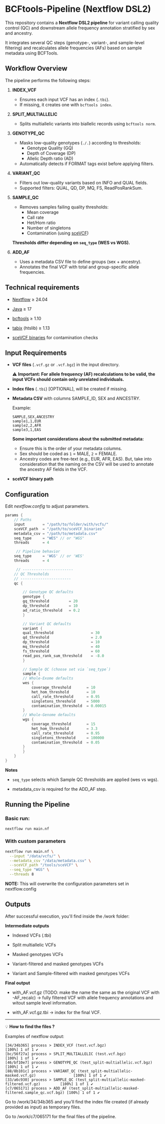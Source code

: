 # BCFtools-Pipeline (Nextflow DSL2)

This repository contains a **Nextflow DSL2 pipeline** for variant calling quality control (QC) and downstream allele frequency annotation stratified by sex and ancestry.  

It integrates several QC steps (genotype-, variant-, and sample-level filtering) and recalculates allele frequencies (AFs) based on sample metadata using BCFTools. 



## Workflow Overview

The pipeline performs the following steps:

1. **INDEX_VCF**  
   - Ensures each input VCF has an index (`.tbi`).  
   - If missing, it creates one with `bcftools index`.

2. **SPLIT_MULTIALLELIC**  
   - Splits multiallelic variants into biallelic records using `bcftools norm`.

3. **GENOTYPE_QC**  
   - Masks low-quality genotypes (`./.`) according to thresholds:
     - Genotype Quality (GQ)
     - Depth of Coverage (DP)
     - Allelic Depth ratio (AD)  
   - Automatically detects if FORMAT tags exist before applying filters.

4. **VARIANT_QC**  
   - Filters out low-quality variants based on INFO and QUAL fields.  
   - Supported filters: QUAL, QD, DP, MQ, FS, ReadPosRankSum.

5. **SAMPLE_QC**  
   - Removes samples failing quality thresholds:
     - Mean coverage
     - Call rate
     - Het/Hom ratio
     - Number of singletons
     - Contamination (using [sceVCF](https://github.com/HTGenomeAnalysisUnit/SCE-VCF))  

   **Thresholds differ depending on `seq_type` (WES vs WGS).**

6. **ADD_AF**  
   - Uses a metadata CSV file to define groups (sex + ancestry).  
   - Annotates the final VCF with total and group-specific allele frequencies.

## Technical requirements 

- [Nextflow](https://nextflow.io/docs/latest/install.html) ≥ 24.04

- [Java](https://www.oracle.com/es/java/technologies/downloads/) ≥ 17

- [bcftools](https://samtools.github.io/bcftools/howtos/install.html) ≥ 1.10

- [tabix](https://www.htslib.org/doc/tabix.html) (htslib) ≥ 1.13

- [sceVCF binaries](https://github.com/HTGenomeAnalysisUnit/SCE-VCF/releases/tag/v0.1.3) for contamination checks

## Input Requirements

- **VCF files** (`.vcf.gz` or `.vcf.bgz`) in the input directory.  

    ⚠️ **Important: For allele frequency (AF) recalculations to be valid, the input VCFs should contain only unrelated individuals.**

- **Index files** (`.tbi`) [OPTIONAL], will be created if missing.  
- **Metadata CSV** with columns SAMPLE_ID, SEX and ANCESTRY.

    Example: 
    ```
    SAMPLE,SEX,ANCESTRY
    sample1,1,EUR
    sample2,2,AFR
    sample3,1,EAS
    ```
    **Some important considerations about the submitted metadata:** 
    
    - Ensure this is the order of your metadata columns.
    - Sex should be coded as `1` = MALE, `2` = FEMALE.  
    - Ancestry codes are free-text (e.g., EUR, AFR, EAS). But, take into consideration that the naming on the CSV will be used to annotate the ancestry AF fields in the VCF. 


- **sceVCF binary path** 

## Configuration 

Edit *nextflow.config* to adjust parameters. 

```groovy
params {
    // Paths
    input        = "/path/to/folder/with/vcfs/"
    sceVCF_path  = "/path/to/sceVCF_binaries"
    metadata_csv = "/path/to/metadata.csv"
    seq_type     = "WES" // or "WGS"
    threads      = 4

     // Pipeline behavior
    seq_type     = 'WGS' // or 'WES'
    threads      = 4

     // -----------------------
    // QC Thresholds
    // -----------------------
    qc {

        // Genotype QC defaults 
        genotype {
        gq_threshold         = 20
        dp_threshold         = 10
        ad_ratio_threshold   = 0.2
        }

        // Variant QC defaults
        variant {
        qual_threshold                 = 30
        qd_threshold                   = 2.0
        dp_threshold                   = 10
        mq_threshold                   = 40
        fs_threshold                   = 60
        read_pos_rank_sum_threshold    = -8.0
        }

        // Sample QC (choose set via `seq_type`)
        sample {
        // Whole-Exome defaults
        wes {
            coverage_threshold       = 10
            het_hom_threshold        = 10
            call_rate_threshold      = 0.95
            singletons_threshold     = 5000
            contamination_threshold  = 0.00015
        }
        // Whole-Genome defaults
        wgs {
            coverage_threshold       = 15
            het_hom_threshold        = 3.3
            call_rate_threshold      = 0.95
            singletons_threshold     = 100000
            contamination_threshold  = 0.05
        }
        }
    }
}

```
**Notes**

- `seq_type` selects which Sample QC thresholds are applied (wes vs wgs).

- metadata_csv is required for the ADD_AF step.

## Running the Pipeline

### Basic run: 

```bash
nextflow run main.nf
```

### With custom parameters

```bash
nextflow run main.nf \
  --input "/data/vcfs/" \
  --metadata_csv "/data/metadata.csv" \
  --sceVCF_path "/tools/sceVCF" \
  --seq_type "WGS" \
  --threads 8
```

**NOTE:** This will overwrite the configuration parameters set in nextflow.config

## Outputs 

After successful execution, you'll find inside the */work* folder:

**Intermediate outputs**

- Indexed VCFs (.tbi)

- Split multiallelic VCFs

- Masked genotypes VCFs

- Variant-filtered and masked genotypes VCFs

- Variant and Sample-filtered with masked genotypes VCFs

**Final output**

* with_AF.vcf.gz (TODO: make the name the same as the original VCF with -AF_recalc) → fully filtered VCF with allele frequency annotations and witout sample level information. 

- with_AF.vcf.gz.tbi → index for the final VCF.


---
💡 **How to find the files ?**

Examples of nextflow output: 

```
[34/34b365] process > INDEX_VCF (test.vcf.bgz)                                           [100%] 1 of 1 ✔
[bc/56f27a] process > SPLIT_MULTIALLELIC (test.vcf.bgz)                                  [100%] 1 of 1 ✔
[46/bf10e7] process > GENOTYPE_QC (test_split-multiallelic.vcf.bgz)                      [100%] 1 of 1 ✔
[88/8b101c] process > VARIANT_QC (test_split-multiallelic-masked.vcf.gz)                 [100%] 1 of 1 ✔
[33/a6c930] process > SAMPLE_QC (test_split-multiallelic-masked-filtered.vcf.gz)         [100%] 1 of 1 ✔
[c7/065171] process > ADD_AF (test_split-multiallelic-masked-filtered.sample_qc.vcf.bgz) [100%] 1 of 1 ✔
```
Go to /work/34/34b365 and you'll find the index file created (if already provided as input) as temporary files. 

Go to /work/c7/065171 for the final files of the pipeline. 
